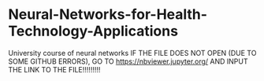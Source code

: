 # Neural-Networks-for-Health-Technology-Applications
University course of neural networks
IF THE FILE DOES NOT OPEN (DUE TO SOME GITHUB ERRORS), GO TO https://nbviewer.jupyter.org/ AND INPUT THE LINK TO THE FILE!!!!!!!!!
